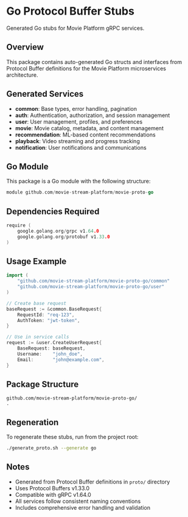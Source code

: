 # Go Protocol Buffer Stubs

Generated Go stubs for Movie Platform gRPC services.

## Overview
This package contains auto-generated Go structs and interfaces from Protocol Buffer definitions for the Movie Platform microservices architecture.

## Generated Services
- **common**: Base types, error handling, pagination
- **auth**: Authentication, authorization, and session management
- **user**: User management, profiles, and preferences
- **movie**: Movie catalog, metadata, and content management
- **recommendation**: ML-based content recommendations
- **playback**: Video streaming and progress tracking
- **notification**: User notifications and communications

## Go Module
This package is a Go module with the following structure:

```go
module github.com/movie-stream-platform/movie-proto-go
```

## Dependencies Required
```go
require (
    google.golang.org/grpc v1.64.0
    google.golang.org/protobuf v1.33.0
)
```

## Usage Example
```go
import (
    "github.com/movie-stream-platform/movie-proto-go/common"
    "github.com/movie-stream-platform/movie-proto-go/user"
)

// Create base request
baseRequest := &common.BaseRequest{
    RequestId: "req-123",
    AuthToken: "jwt-token",
}

// Use in service calls
request := &user.CreateUserRequest{
    BaseRequest: baseRequest,
    Username:    "john_doe",
    Email:       "john@example.com",
}
```

## Package Structure
```
github.com/movie-stream-platform/movie-proto-go/
.
```

## Regeneration
To regenerate these stubs, run from the project root:
```bash
./generate_proto.sh --generate go
```

## Notes
- Generated from Protocol Buffer definitions in `proto/` directory
- Uses Protocol Buffers v1.33.0
- Compatible with gRPC v1.64.0
- All services follow consistent naming conventions
- Includes comprehensive error handling and validation
